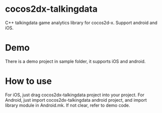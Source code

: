 cocos2dx-talkingdata
====================

C++ talkingdata game analytics library for cocos2d-x. Support android and iOS.

Demo
===========
There is a demo project in sample folder, it supports iOS and android.

How to use
===========
For iOS, just drag cocos2dx-talkingdata project into your project. 
For Android, just import cocos2dx-talkingdata android project, and import library  module in Android.mk. 
If not clear, refer to demo code.
